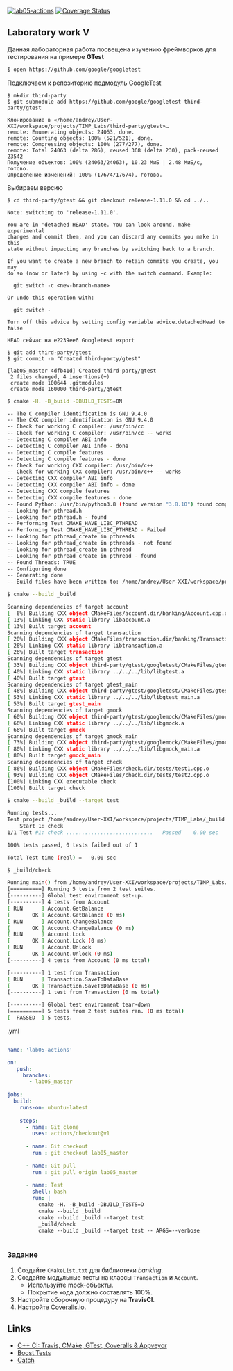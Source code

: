 [![lab05-actions](https://github.com/User-XXI/TIMP_Labs/actions/workflows/actions.yml/badge.svg)](https://github.com/User-XXI/TIMP_Labs/actions/workflows/actions.yml)
[![Coverage Status](https://coveralls.io/repos/github/User-XXI/TIMP_Labs/badge.svg?branch=main)](https://coveralls.io/github/User-XXI/TIMP_Labs?branch=main)
## Laboratory work V


Данная лабораторная работа посвещена изучению фреймворков для тестирования на примере **GTest**

```sh
$ open https://github.com/google/googletest
```

Подключаем к репозиторию подмодуль GoogleTest
```shell
$ mkdir third-party
$ git submodule add https://github.com/google/googletest third-party/gtest

Клонирование в «/home/andrey/User-XXI/workspace/projects/TIMP_Labs/third-party/gtest»…
remote: Enumerating objects: 24063, done.
remote: Counting objects: 100% (521/521), done.
remote: Compressing objects: 100% (277/277), done.
remote: Total 24063 (delta 286), reused 368 (delta 230), pack-reused 23542
Получение объектов: 100% (24063/24063), 10.23 МиБ | 2.48 МиБ/с, готово.
Определение изменений: 100% (17674/17674), готово.
```
Выбираем версию
```shell
$ cd third-party/gtest && git checkout release-1.11.0 && cd ../..

Note: switching to 'release-1.11.0'.

You are in 'detached HEAD' state. You can look around, make experimental
changes and commit them, and you can discard any commits you make in this
state without impacting any branches by switching back to a branch.

If you want to create a new branch to retain commits you create, you may
do so (now or later) by using -c with the switch command. Example:

  git switch -c <new-branch-name>

Or undo this operation with:

  git switch -

Turn off this advice by setting config variable advice.detachedHead to false

HEAD сейчас на e2239ee6 Googletest export
```
```shell
$ git add third-party/gtest
$ git commit -m "Created third-party/gtest"

[lab05_master 4dfb41d] Created third-party/gtest
 2 files changed, 4 insertions(+)
 create mode 100644 .gitmodules
 create mode 160000 third-party/gtest
```

```sh
$ cmake -H. -B_build -DBUILD_TESTS=ON

-- The C compiler identification is GNU 9.4.0
-- The CXX compiler identification is GNU 9.4.0
-- Check for working C compiler: /usr/bin/cc
-- Check for working C compiler: /usr/bin/cc -- works
-- Detecting C compiler ABI info
-- Detecting C compiler ABI info - done
-- Detecting C compile features
-- Detecting C compile features - done
-- Check for working CXX compiler: /usr/bin/c++
-- Check for working CXX compiler: /usr/bin/c++ -- works
-- Detecting CXX compiler ABI info
-- Detecting CXX compiler ABI info - done
-- Detecting CXX compile features
-- Detecting CXX compile features - done
-- Found Python: /usr/bin/python3.8 (found version "3.8.10") found components: Interpreter 
-- Looking for pthread.h
-- Looking for pthread.h - found
-- Performing Test CMAKE_HAVE_LIBC_PTHREAD
-- Performing Test CMAKE_HAVE_LIBC_PTHREAD - Failed
-- Looking for pthread_create in pthreads
-- Looking for pthread_create in pthreads - not found
-- Looking for pthread_create in pthread
-- Looking for pthread_create in pthread - found
-- Found Threads: TRUE  
-- Configuring done
-- Generating done
-- Build files have been written to: /home/andrey/User-XXI/workspace/projects/TIMP_Labs/_build
```

```sh
$ cmake --build _build

Scanning dependencies of target account
[  6%] Building CXX object CMakeFiles/account.dir/banking/Account.cpp.o
[ 13%] Linking CXX static library libaccount.a
[ 13%] Built target account
Scanning dependencies of target transaction
[ 20%] Building CXX object CMakeFiles/transaction.dir/banking/Transaction.cpp.o
[ 26%] Linking CXX static library libtransaction.a
[ 26%] Built target transaction
Scanning dependencies of target gtest
[ 33%] Building CXX object third-party/gtest/googletest/CMakeFiles/gtest.dir/src/gtest-all.cc.o
[ 40%] Linking CXX static library ../../../lib/libgtest.a
[ 40%] Built target gtest
Scanning dependencies of target gtest_main
[ 46%] Building CXX object third-party/gtest/googletest/CMakeFiles/gtest_main.dir/src/gtest_main.cc.o
[ 53%] Linking CXX static library ../../../lib/libgtest_main.a
[ 53%] Built target gtest_main
Scanning dependencies of target gmock
[ 60%] Building CXX object third-party/gtest/googlemock/CMakeFiles/gmock.dir/src/gmock-all.cc.o
[ 66%] Linking CXX static library ../../../lib/libgmock.a
[ 66%] Built target gmock
Scanning dependencies of target gmock_main
[ 73%] Building CXX object third-party/gtest/googlemock/CMakeFiles/gmock_main.dir/src/gmock_main.cc.o
[ 80%] Linking CXX static library ../../../lib/libgmock_main.a
[ 80%] Built target gmock_main
Scanning dependencies of target check
[ 86%] Building CXX object CMakeFiles/check.dir/tests/test1.cpp.o
[ 93%] Building CXX object CMakeFiles/check.dir/tests/test2.cpp.o
[100%] Linking CXX executable check
[100%] Built target check
```

```sh
$ cmake --build _build --target test

Running tests...
Test project /home/andrey/User-XXI/workspace/projects/TIMP_Labs/_build
    Start 1: check
1/1 Test #1: check ............................   Passed    0.00 sec

100% tests passed, 0 tests failed out of 1

Total Test time (real) =   0.00 sec
```


```sh
$ _build/check

Running main() from /home/andrey/User-XXI/workspace/projects/TIMP_Labs/third-party/gtest/googletest/src/gtest_main.cc
[==========] Running 5 tests from 2 test suites.
[----------] Global test environment set-up.
[----------] 4 tests from Account
[ RUN      ] Account.GetBalance
[       OK ] Account.GetBalance (0 ms)
[ RUN      ] Account.ChangeBalance
[       OK ] Account.ChangeBalance (0 ms)
[ RUN      ] Account.Lock
[       OK ] Account.Lock (0 ms)
[ RUN      ] Account.Unlock
[       OK ] Account.Unlock (0 ms)
[----------] 4 tests from Account (0 ms total)

[----------] 1 test from Transaction
[ RUN      ] Transaction.SaveToDataBase
[       OK ] Transaction.SaveToDataBase (0 ms)
[----------] 1 test from Transaction (0 ms total)

[----------] Global test environment tear-down
[==========] 5 tests from 2 test suites ran. (0 ms total)
[  PASSED  ] 5 tests.
```
.yml
```yml

name: 'lab05-actions'

on:
   push:
     branches:
       - lab05_master
      
jobs:
  build:
    runs-on: ubuntu-latest
  
    steps:      
      - name: Git clone
        uses: actions/checkout@v1 
        
      - name: Git checkout
        run : git checkout lab05_master
        
      - name: Git pull
        run : git pull origin lab05_master
    
      - name: Test
        shell: bash
        run: |
          cmake -H. -B_build -DBUILD_TESTS=O
          cmake --build _build
          cmake --build _build --target test
          _build/check
          cmake --build _build --target test -- ARGS=--verbose
       
```
### Задание
1. Создайте `CMakeList.txt` для библиотеки *banking*.
2. Создайте модульные тесты на классы `Transaction` и `Account`.
   * Используйте mock-объекты.
   * Покрытие кода должно составлять 100%.
3. Настройте сборочную процедуру на **TravisCI**.
4. Настройте [Coveralls.io](https://coveralls.io/).

## Links

- [C++ CI: Travis, CMake, GTest, Coveralls & Appveyor](http://david-grs.github.io/cpp-clang-travis-cmake-gtest-coveralls-appveyor/)
- [Boost.Tests](http://www.boost.org/doc/libs/1_63_0/libs/test/doc/html/)
- [Catch](https://github.com/catchorg/Catch2)


